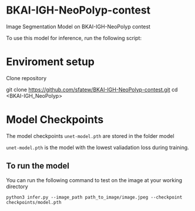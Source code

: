 # BKAI-IGH-NeoPolyp-contest
Image Segmentation Model on BKAI-IGH-NeoPolyp contest

To use this model for inference, run the following script:

# Enviroment setup
Clone repository

git clone <https://github.com/sfatew/BKAI-IGH-NeoPolyp-contest.git>
cd <BKAI-IGH_NeoPolyp>

# Model Checkpoints

The model checkpoints `unet-model.pth` are stored in the folder model 

`unet-model.pth` is the model with the lowest valiadation loss during training.

## To run the model

You can run the following command to test on the image at your working directory

`python3 infer.py --image_path path_to_image/image.jpeg --checkpoint checkpoints/model.pth`
